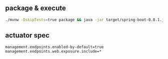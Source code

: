 

## package & execute

```bash
./mvnw -DskipTests=true package && java -jar target/spring-boot-0.0.1.jar
``` 

## actuator spec

```properties
management.endpoints.enabled-by-default=true
management.endpoints.web.exposure.include=*
```